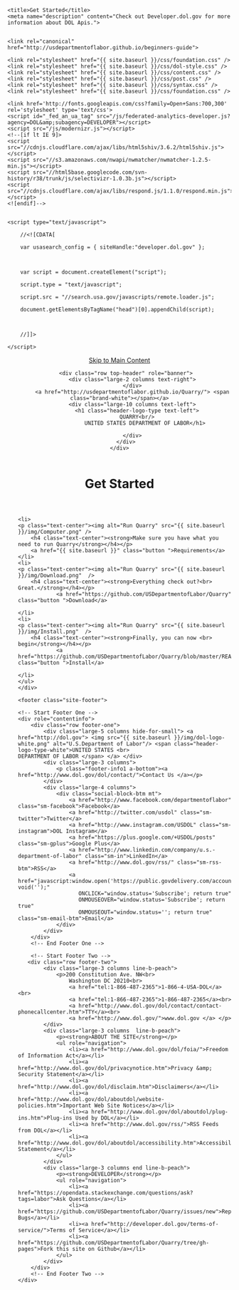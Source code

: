 <html>

  <head>
    <meta charset="utf-8">
    <meta name="viewport" content="width=device-width initial-scale=1" />
    <meta http-equiv="X-UA-Compatible" content="IE=edge">

    <title>Get Started</title>
    <meta name="description" content="Check out Developer.dol.gov for more information about DOL Apis.">
    

    <link rel="canonical" href="http://usdepartmentoflabor.github.io/beginners-guide">
    
	<link rel="stylesheet" href="{{ site.baseurl }}/css/foundation.css" />
	<link rel="stylesheet" href="{{ site.baseurl }}/css/dol-style.css" />
	<link rel="stylesheet" href="{{ site.baseurl }}/css/content.css" />
	<link rel="stylesheet" href="{{ site.baseurl }}/css/post.css" />
	<link rel="stylesheet" href="{{ site.baseurl }}/css/syntax.css" />
	<link rel="stylesheet" href="{{ site.baseurl }}/css/foundation.css" />

    <link href='http://fonts.googleapis.com/css?family=Open+Sans:700,300' rel='stylesheet' type='text/css'>
    <script id="_fed_an_ua_tag" src="/js/federated-analytics-developer.js?agency=DOL&amp;subagency=DEVELOPER"></script>
    <script src="/js/modernizr.js"></script>
    <!--[if lt IE 9]>
    <script src="//cdnjs.cloudflare.com/ajax/libs/html5shiv/3.6.2/html5shiv.js"></script>
    <script src="//s3.amazonaws.com/nwapi/nwmatcher/nwmatcher-1.2.5-min.js"></script>
    <script src="//html5base.googlecode.com/svn-history/r38/trunk/js/selectivizr-1.0.3b.js"></script>
    <script src="//cdnjs.cloudflare.com/ajax/libs/respond.js/1.1.0/respond.min.js"></script>
    <![endif]-->


    <script type="text/javascript">

        //<![CDATA[

        var usasearch_config = { siteHandle:"developer.dol.gov" };



        var script = document.createElement("script");

        script.type = "text/javascript";

        script.src = "//search.usa.gov/javascripts/remote.loader.js";

        document.getElementsByTagName("head")[0].appendChild(script);



        //]]>

    </script>

</head>


  <body>

<header class="site-header">
    <div class="wrapper">
        <div class="hide"><a href="#maincontent">Skip to Main Content</a></div>
        <!--Start Banner -->
        <a id="top"></a>

        <div class="row top-header" role="banner">
            <div class="large-2 columns text-right">
			</div>
			<a href="http://usdepartmentoflabor.github.io/Quarry/"> <span class="brand-white"></span></a>
            <div class="large-10 columns text-left">
               <h1 class="header-logo-type text-left">
			   QUARRY<br/>
                    UNITED STATES DEPARTMENT OF LABOR</h1>

			</div>
		</div>
    </div>
</header>


   <div class="row">
    <header class="post-header">
        <h1 class="post_title_dataset">Get Started</h1>
    </header>
    <ul class="small-block-grid-3 text-center">
  
	<li>
	<p class="text-center"><img alt="Run Quarry" src="{{ site.baseurl }}/img/Computer.png" />
        <h4 class="text-center"><strong>Make sure you have what you need to run Quarry</strong></h4></p>
		<a href="{{ site.baseurl }}" class="button ">Requirements</a>
	</li>
	<li>
	<p class="text-center"><img alt="Run Quarry" src="{{ site.baseurl }}/img/Download.png"  />
        <h4 class="text-center"><strong>Everything check out?<br> Great.</strong></h4></p>
				<a href="https://github.com/USDepartmentofLabor/Quarry" class="button ">Download</a>

	</li>
	<li>
	<p class="text-center"><img alt="Run Quarry" src="{{ site.baseurl }}/img/Install.png"  />
        <h4 class="text-center"><strong>Finally, you can now <br> begin</strong></h4></p>
				<a href="https://github.com/USDepartmentofLabor/Quarry/blob/master/README.md" class="button ">Install</a>

	</li>
	</ul>
    </div>

    <footer class="site-footer">

    <!-- Start Footer One -->
    <div role="contentinfo">
        <div class="row footer-one">
            <div class="large-5 columns hide-for-small"> <a href="http://dol.gov"> <img src="{{ site.baseurl }}/img/dol-logo-white.png" alt="U.S.Department of Labor"/> <span class="header-logo-type-white">UNITED STATES <br>
    DEPARTMENT OF LABOR </span> </a> </div>
            <div class="large-3 columns">
                <p class="footer-info1 a-bottom"><a href="http://www.dol.gov/dol/contact/">Contact Us </a></p>
            </div>
            <div class="large-4 columns">
                <div class="social-block-btm mt">
                    <a href="http://www.facebook.com/departmentoflabor"  class="sm-facebook">Facebook</a>
                    <a href="http://twitter.com/usdol" class="sm-twitter">Twitter</a>
                    <a href="http://www.instagram.com/USDOL" class="sm-instagram">DOL Instagram</a>
                    <a href="https://plus.google.com/+USDOL/posts" class="sm-gplus">Google Plus</a>
                    <a href="http://www.linkedin.com/company/u.s.-department-of-labor" class="sm-in">LinkedIn</a>
                    <a href="http://www.dol.gov/rss/" class="sm-rss-btm">RSS</a>
                    <a href="javascript:window.open('https://public.govdelivery.com/accounts/USDOL/subscriber/new','Popup','width=800,height=500,toolbar=no,scrollbars=yes,resizable=yes'); void('');"
                       ONCLICK="window.status='Subscribe'; return true"
                       ONMOUSEOVER="window.status='Subscribe'; return true"
                       ONMOUSEOUT="window.status=''; return true" class="sm-email-btm">Email</a>
                </div>
            </div>
        </div>
        <!-- End Footer One -->

        <!-- Start Footer Two -->
       <div class="row footer-two">
            <div class="large-3 columns line-b-peach">
                <p>200 Constitution Ave. NW<br>
                    Washington DC 20210<br>
                    <a href="tel:1-866-487-2365">1-866-4-USA-DOL</a><br>
                    <a href="tel:1-866-487-2365">1-866-487-2365</a><br>
                    <a href="http://www.dol.gov/dol/contact/contact-phonecallcenter.htm">TTY</a><br>
                    <a href="http://www.dol.gov/">www.dol.gov </a> </p>
            </div>
            <div class="large-3 columns  line-b-peach">
                <p><strong>ABOUT THE SITE</strong></p>
                <ul role="navigation">
                    <li><a href="http://www.dol.gov/dol/foia/">Freedom of Information Act</a></li>
                    <li><a href="http://www.dol.gov/dol/privacynotice.htm">Privacy &amp; Security Statement</a></li>
                    <li><a href="http://www.dol.gov/dol/disclaim.htm">Disclaimers</a></li>
                    <li><a href="http://www.dol.gov/dol/aboutdol/website-policies.htm">Important Web Site Notices</a></li>
                    <li><a href="http://www.dol.gov/dol/aboutdol/plug-ins.htm">Plug-ins Used by DOL</a></li>
                    <li><a href="http://www.dol.gov/rss/">RSS Feeds from DOL</a></li>
                    <li><a href="http://www.dol.gov/dol/aboutdol/accessibility.htm">Accessibility Statement</a></li>
                </ul>
            </div>
            <div class="large-3 columns end line-b-peach">
                <p><strong>DEVELOPER</strong></p>
                <ul role="navigation">
                    <li><a href="https://opendata.stackexchange.com/questions/ask?tags=labor">Ask Questions</a></li>
                    <li><a href="https://github.com/USDepartmentofLabor/Quarry/issues/new">Report Bugs</a></li>
                    <li><a href="http://developer.dol.gov/terms-of-service/">Terms of Service</a></li>
                    <li><a href="https://github.com/USDepartmentofLabor/Quarry/tree/gh-pages">Fork this site on Github</a></li>
                </ul>
            </div>
        </div>
        <!-- End Footer Two -->
    </div>

</footer>
<script src="/js/vendor/jquery.js"></script>
<script src="/js/vendor/fastclick.js"></script>
<script src="/js/foundation.min.js"></script>

<script>
    $(document).foundation();
</script>
<!-- Never remove this: Resolved IE 8 issue on grids of the CSS Frameworks-->
<script src="/js/rem.min.js" type="text/javascript"></script>
<!-- Never remove above line -->



  </body>

</html>
